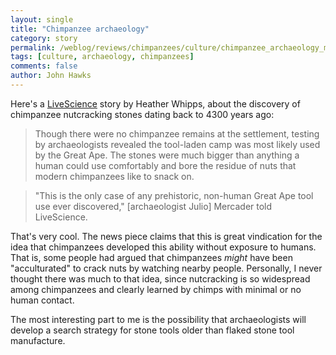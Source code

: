 ```yaml
---
layout: single 
title: "Chimpanzee archaeology" 
category: story
permalink: /weblog/reviews/chimpanzees/culture/chimpanzee_archaeology_mercader_2007.html
tags: [culture, archaeology, chimpanzees] 
comments: false 
author: John Hawks 
---
```



<p>
Here's a <a href="http://www.msnbc.msn.com/id/17121018/">LiveScience</a> story by Heather Whipps, about the discovery of chimpanzee nutcracking stones dating back to 4300 years ago: 
</p>

<blockquote>Though there were no chimpanzee remains at the settlement, testing by archaeologists revealed the tool-laden camp was most likely used by the Great Ape. The stones were much bigger than anything a human could use comfortably and bore the residue of nuts that modern chimpanzees like to snack on.</blockquote>

<blockquote>"This is the only case of any prehistoric, non-human Great Ape tool use ever discovered," [archaeologist Julio] Mercader told LiveScience.</blockquote>

<p>
That's very cool. The news piece claims that this is great vindication for the idea that chimpanzees developed this ability without exposure to humans. That is, some people had argued that chimpanzees <i>might</i> have been "acculturated" to crack nuts by watching nearby people. Personally, I never thought there was much to that idea, since nutcracking is so widespread among chimpanzees and clearly learned by chimps with minimal or no human contact. 
</p>

<p>
The most interesting part to me is the possibility that archaeologists will develop a search strategy for stone tools older than flaked stone tool manufacture.  
</p>

